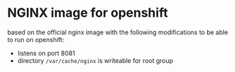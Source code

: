 # NGINX image for openshift

based on the official nginx image with the following modifications to be able to run on openshift:

- listens on port 8081
- directory `/var/cache/nginx` is writeable for root group
